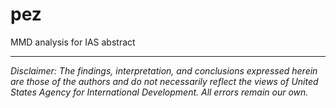 # pez
MMD analysis for IAS abstract

---

*Disclaimer: The findings, interpretation, and conclusions expressed herein are those of the authors and do not necessarily reflect the views of United States Agency for International Development. All errors remain our own.*
